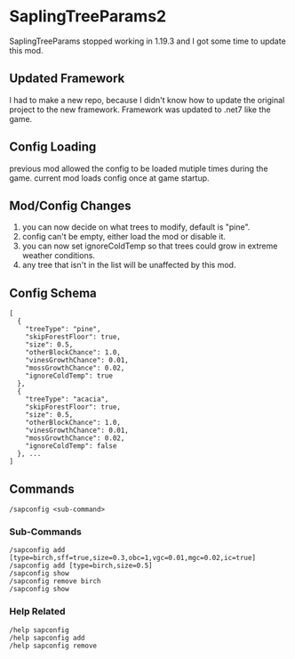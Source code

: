 # SaplingTreeParams2
SaplingTreeParams stopped working in 1.19.3 and I got some time to update this mod.

## Updated Framework
I had to make a new repo,
because I didn't know how to update the original project to the new framework.
Framework was updated to .net7 like the game.

## Config Loading
previous mod allowed the config to be loaded mutiple times during the game.
current mod loads config once at game startup.

## Mod/Config Changes
1. you can now decide on what trees to modify, default is "pine".
2. config can't be empty, either load the mod or disable it.
3. you can now set ignoreColdTemp so that trees could grow in extreme weather conditions.
4. any tree that isn't in the list will be unaffected by this mod.

## Config Schema
```
[
  {
    "treeType": "pine",
    "skipForestFloor": true,
    "size": 0.5,
    "otherBlockChance": 1.0,
    "vinesGrowthChance": 0.01,
    "mossGrowthChance": 0.02,
    "ignoreColdTemp": true
  },
  {
    "treeType": "acacia",
    "skipForestFloor": true,
    "size": 0.5,
    "otherBlockChance": 1.0,
    "vinesGrowthChance": 0.01,
    "mossGrowthChance": 0.02,
    "ignoreColdTemp": false
  }, ...
]
```
## Commands
```/sapconfig <sub-command>```
### Sub-Commands
```
/sapconfig add [type=birch,sff=true,size=0.3,obc=1,vgc=0.01,mgc=0.02,ic=true]
/sapconfig add [type=birch,size=0.5]
/sapconfig show
/sapconfig remove birch
/sapconfig show
```
### Help Related
```
/help sapconfig
/help sapconfig add
/help sapconfig remove
```
